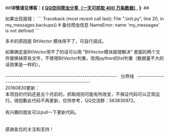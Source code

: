 ##**详情请见博客：《 [QQ空间爬虫分享（一天可抓取 400 万条数据）](http://blog.csdn.net/bone_ace/article/details/50771839) 》**##
<p>
<p>
如果出现报错：
```
Traceback (most recent call last):
  File ".\init.py", line 20, in <module>
    my_messages.backups() # 备份爬虫信息
NameError: name 'my_messages' is not defined
```

<p>
<p>
多半的原因是 BitVector 模块用不了，可自行调试。
<p>
如果确定是BitVector用不了的话可以用 "BitVector模块报错解决" 里面的两个文件替换掉原有文件，不使用BitVector判重，改用python的list判重（数据量不大的话效果是一样的）。

<br/>
<br/>
-------------------------------------------------------&nbsp;&nbsp;&nbsp;分界线&nbsp;&nbsp;&nbsp;-------------------------------------------------------
<br/>
20160830更新：
<br/>
本项目的代码还是五个月前的，抓取规则可能有所改变，不保证代码可以正常运行。很抱歉此代码不再更新，仅供参考，QQ交流群：563830972。<br/><br/>
有兴趣的朋友可以pull一下更新代码。<br/>
<br/><br/>
感谢各位的关注和支持！<br/>
